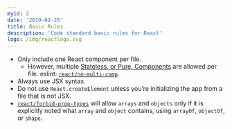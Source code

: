 ```yaml
---
myid: 2
date: '2019-02-25'
title: Basic Rules
description: 'Code standard basic rules for React'
logo: /img/reactlogo.svg
---
```



- Only include one React component per file.
  - However, multiple [Stateless, or Pure, Components](https://facebook.github.io/react/docs/reusable-components.html#stateless-functions)
    are allowed per file. eslint: [`react/no-multi-comp`](https://github.com/yannickcr/eslint-plugin-react/blob/master/docs/rules/no-multi-comp.md#ignorestateless).
- Always use JSX syntax.
- Do not use `React.createElement` unless you’re initializing the app from a file that is not JSX.
- [`react/forbid-prop-types`](https://github.com/yannickcr/eslint-plugin-react/blob/master/docs/rules/forbid-prop-types.md) will allow `arrays` and `objects` only if it is explicitly noted what `array` and `object` contains, using `arrayOf`, `objectOf`, or `shape`.
